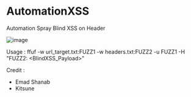 # AutomationXSS


Automation Spray Blind XSS on Header



![image](https://user-images.githubusercontent.com/29269177/225630783-ad5795a0-c293-4c39-b626-e4a4d07a1ea3.png)



Usage :
ffuf -w url_target.txt:FUZZ1 -w headers.txt:FUZZ2 -u FUZZ1 -H "FUZZ2: <BlindXSS_Payload>"



Credit :
 - Emad Shanab
 - Kitsune
